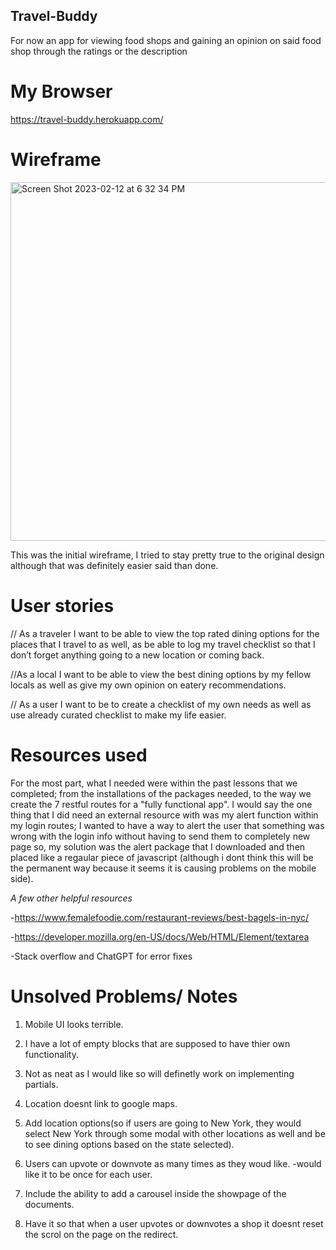 ## Travel-Buddy
For now an app for viewing food shops and gaining an opinion on said food shop through the ratings or the description

# My Browser
https://travel-buddy.herokuapp.com/

# Wireframe
<img width="574" alt="Screen Shot 2023-02-12 at 6 32 34 PM" src="https://user-images.githubusercontent.com/117701388/221355428-1a8dcab1-3ed7-449a-b238-d85721b70990.png">

This was the initial wireframe, I tried to stay pretty true to the original design although that was definitely easier said than done.

# User stories
// As a traveler I want to be able to view the top rated dining options for the 
places that I travel to as well, as be able to log my travel checklist so that I 
don’t forget anything going to a new location or coming back.

//As a local I want to be able to view the best dining options by my fellow 
locals as well as give my own opinion on eatery recommendations. 

// As a user I want to be to create a checklist of my own needs as well as use 
already curated checklist to make my life easier.

# Resources used
For the most part, what I needed were within the past lessons that we completed; 
from the installations of the packages needed, to the way we create the 7 restful routes for a "fully functional app". 
I would say the one thing that I did need an external resource with was my alert 
function within my login routes; I wanted to have a way to alert the user that 
something was wrong with the login info without having to send them to completely new page 
so, my solution was the alert package that I downloaded and then placed like a 
regaular piece of javascript (although i dont think this will be the permanent 
way because it seems it is causing problems on the mobile side).

_A few other helpful resources_

-https://www.femalefoodie.com/restaurant-reviews/best-bagels-in-nyc/

-https://developer.mozilla.org/en-US/docs/Web/HTML/Element/textarea

-Stack overflow and ChatGPT for error fixes


# Unsolved Problems/ Notes 
1. Mobile UI looks terrible.

1. I have a lot of empty blocks that are supposed to have thier own functionality.

1. Not as neat as I would like so will definetly work on implementing partials. 

1. Location doesnt link to google maps.

1. Add location options(so if users are going to New York, they would select New
York through some modal with other locations as well and be to see dining options
based on the state selected).

1. Users can upvote or downvote as many times as they woud like. -would like it to be once for each user.

1. Include the ability to add a carousel inside the showpage of the documents.

1. Have it so that when a user upvotes or downvotes a shop it doesnt reset the scrol on the page on the redirect.
